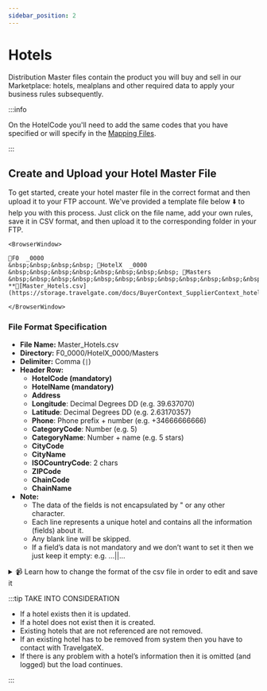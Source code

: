 ```yaml
---
sidebar_position: 2
---
```


# Hotels

Distribution Master files contain the product you will buy and sell in our Marketplace: hotels, mealplans and other required data to apply your business rules subsequently.

:::info

On the HotelCode you'll need to add the same codes that you have specified or will specify in the [Mapping Files](../mapping-files/mapping).

:::

## Create and Upload your Hotel Master File

To get started, create your hotel master file in the correct format and then upload it to your FTP account. We've provided a template file below ⬇️ to help you with this process. Just click on the file name, add your own rules, save it in CSV format, and then upload it to the corresponding folder in your FTP.


```mdx-code-block
<BrowserWindow>

📁F0  _0000  
&nbsp;&nbsp;&nbsp;&nbsp; 📁HotelX  _0000  
&nbsp;&nbsp;&nbsp;&nbsp;&nbsp;&nbsp;&nbsp;&nbsp; 📁Masters  
&nbsp;&nbsp;&nbsp;&nbsp;&nbsp;&nbsp;&nbsp;&nbsp;&nbsp;&nbsp;&nbsp;&nbsp; **📄[Master_Hotels.csv](https://storage.travelgate.com/docs/BuyerContext_SupplierContext_hotel_map.csv)**  

</BrowserWindow>
```


### File Format Specification

* **File Name:** Master_Hotels.csv
* **Directory:** F0\_0000/HotelX\_0000/Masters
* **Delimiter:** Comma (`|`)
* **Header Row:**
   * **HotelCode (mandatory)**
   * **HotelName (mandatory)**
   * **Address**
   * **Longitude**: Decimal Degrees DD (e.g. 39.637070)
   * **Latitude**: Decimal Degrees DD (e.g. 2.63170357)
   * **Phone**: Phone prefix + number (e.g. +34666666666)
   * **CategoryCode**: Number (e.g. 5)
   * **CategoryName**: Number + name (e.g. 5 stars)
   * **CityCode**
   * **CityName**
   * **ISOCountryCode**: 2 chars
   * **ZIPCode**  
   * **ChainCode** 
   * **ChainName**     
* **Note:**
   * The data of the fields is not encapsulated by " or any other character.
   * Each line represents a unique hotel and contains all the information (fields) about it.
   * Any blank line will be skipped.
   * If a field’s data is not mandatory and we don’t want to set it then we just keep it empty: e.g. …||…


<details>
    <summary>📹 Learn how to change the format of the csv file in order to edit and save it</summary>
    <div>
        <div><iframe width="560" height="315" src="https://www.youtube.com/embed/XkOk3SkZ0Sg?si=TYhN1QfMwYE1fusw&amp;controls=0" title="YouTube video player" frameborder="0" allow="accelerometer; autoplay; clipboard-write; encrypted-media; gyroscope; picture-in-picture; web-share" allowfullscreen></iframe></div>
    </div>
</details>


:::tip TAKE INTO CONSIDERATION

* If a hotel exists then it is updated.
* If a hotel does not exist then it is created.
* Existing hotels that are not referenced are not removed.
* If an existing hotel has to be removed from system then you have to contact with TravelgateX.
* If there is any problem with a hotel’s information then it is omitted (and logged) but the load continues.

:::